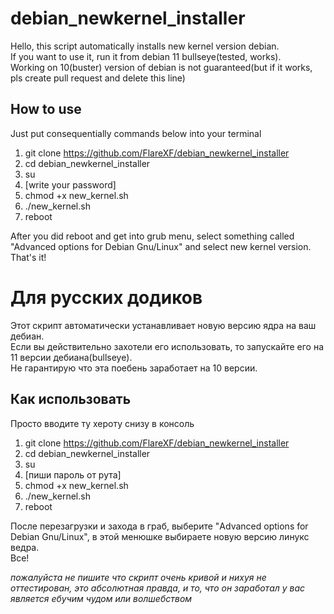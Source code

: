 # debian_newkernel_installer
Hello, this script automatically installs new kernel version debian.  
If you want to use it, run it from debian 11 bullseye(tested, works).  
Working on 10(buster) version of debian is not guaranteed(but if it works, pls create pull request and delete this line)  

## How to use
Just put consequentially commands below into your terminal 
1. git clone https://github.com/FlareXF/debian_newkernel_installer
2. cd debian_newkernel_installer
3. su
4. [write your password]
5. chmod +x new_kernel.sh
6. ./new_kernel.sh
7. reboot 
  
After you did reboot and get into grub menu, select something called "Advanced options for Debian Gnu/Linux" and select new kernel version.  
That's it!  
# Для русских додиков
Этот скрипт автоматически устанавливает новую версию ядра на ваш дебиан.  
Если вы действительно захотели его использовать, то запускайте его на 11 версии дебиана(bullseye).  
Не гарантирую что эта поебень заработает на 10 версии.
## Как использовать
Просто вводите ту хероту снизу в консоль
1. git clone https://github.com/FlareXF/debian_newkernel_installer
2. cd debian_newkernel_installer
3. su
4. [пиши пароль от рута]
5. chmod +x new_kernel.sh
6. ./new_kernel.sh
7. reboot  

После перезагрузки и захода в граб, выберите "Advanced options for Debian Gnu/Linux", в этой менюшке выбираете новую версию линукс ведра.  
Все!  




*пожалуйста не пишите что скрипт очень кривой и нихуя не оттестирован, это абсолютная правда, и то, что он заработал у вас является ебучим чудом или волшебством*
